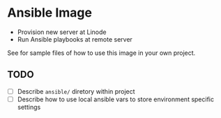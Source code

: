 # Ansible Image

* Provision new server at Linode
* Run Ansible playbooks at remote server

See <example/> for sample files of how to use this image in your own project.

## TODO

* [ ] Describe `ansible/` diretory within project
* [ ] Describe how to use local ansible vars to store environment specific
  settings

